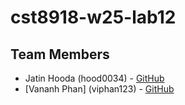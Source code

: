 # cst8918-w25-lab12
## Team Members

- Jatin Hooda (hood0034) - [GitHub](https://github.com/jatinhooda)
- [Vananh Phan] (viphan123) - [GitHub](https://github.com/viphan123)
